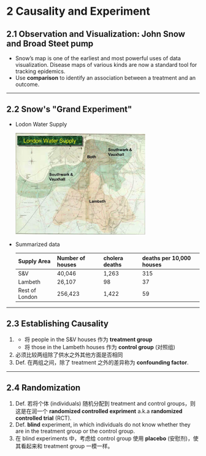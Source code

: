 # 2 Causality and Experiment

## 2.1 Observation and Visualization: John Snow and Broad Steet pump

- Snow’s map is one of the earliest and most powerful uses of data visualization. Disease maps of various kinds are now a standard tool for tracking epidemics.
- Use **comparison** to identify an association between a treatment and an outcome.

---

## 2.2 Snow's "Grand Experiment"

- Lodon Water Supply

    <img src="chap02.assets/image-20220511171401717.png" alt="image-20220511171401717" style="zoom: 33%;" />

- Summarized data

  | Supply Area    | Number of houses | cholera deaths | deaths per 10,000 houses |
  | -------------- | ---------------- | -------------- | ------------------------ |
  | S&V            | 40,046           | 1,263          | 315                      |
  | Lambeth        | 26,107           | 98             | 37                       |
  | Rest of London | 256,423          | 1,422          | 59                       |

---

## 2.3 Establishing Causality

1. - 将 people in the S&V houses 作为 **treatment group**
    - 将 those in the Lambeth houses 作为 **control group** (对照组)
2. 必须比较两组除了供水之外其他方面是否相同
3. Def. 在两组之间，除了 treatment 之外的差异称为 **confounding factor**.

---

## 2.4 Randomization

1. Def. 若将个体 (individuals) 随机分配到 treatment and control groups，则这是在润一个 **randomized controlled expriment** a.k.a **randomized controlled trial** (RCT).
2. Def. **blind** experiment, in which individuals do not know whether they are in the treatment group or the control group. 
3. 在 blind experiments 中，考虑给 control group 使用 **placebo** (安慰剂)，使其看起来和 treatment group 一模一样。

